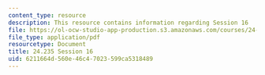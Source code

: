 ```yaml
---
content_type: resource
description: This resource contains information regarding Session 16
file: https://ol-ocw-studio-app-production.s3.amazonaws.com/courses/24-235j-philosophy-of-law-spring-2012/6211664d560e46c47023599ca5318489_MIT24_235JS12_Session16.pdf
file_type: application/pdf
resourcetype: Document
title: 24.235 Session 16
uid: 6211664d-560e-46c4-7023-599ca5318489
---
```

